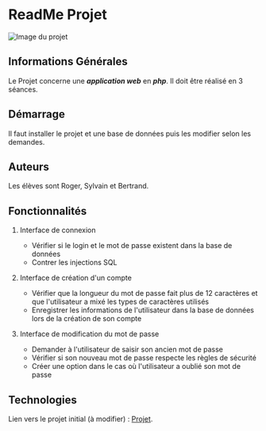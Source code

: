 # ReadMe Projet

![Image du projet](https://www.digitalschool.paris/sites/default/files/gestion-projet-informatique.jpg)

## Informations Générales

Le Projet concerne une ***application web*** en ***php***.
Il doit être réalisé en 3 séances.



## Démarrage 

Il faut installer le projet et une base de données puis les modifier selon les demandes.



## Auteurs

Les élèves sont Roger, Sylvain et Bertrand.



## Fonctionnalités

1. Interface de connexion
    - Vérifier si le login et le mot de passe existent dans la base de données
    - Contrer les injections SQL

2. Interface de création d'un compte
    - Vérifier que la longueur du mot de passe fait plus de 12 caractères et que l'utilisateur a mixé les types de caractères utilisés
    - Enregistrer les informations de l'utilisateur dans la base de données lors de la création de son compte

3. Interface de modification du mot de passe
    - Demander à l'utilisateur de saisir son ancien mot de passe
    - Vérifier si son nouveau mot de passe respecte les règles de sécurité
    - Créer une option dans le cas où l'utilisateur a oublié son mot de passe



## Technologies

Lien vers le projet initial (à modifier) : [Projet](https://google.com).